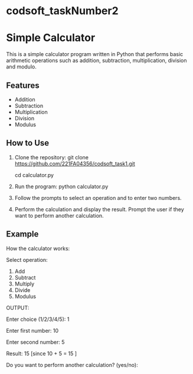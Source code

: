 # codsoft_taskNumber2
# Simple Calculator

This is a simple calculator program written in Python that performs basic arithmetic operations such as addition, subtraction, multiplication, division and modulo.

## Features

- Addition
- Subtraction
- Multiplication
- Division
- Modulus

## How to Use

1. Clone the repository:
    git clone https://github.com/221FA04356/codsoft_task1.git

    cd calculator.py
   

3. Run the program:
    python calculator.py

4. Follow the prompts to select an operation and to enter two numbers.

5. Perform the calculation and display the result. Prompt the user if they want to perform another calculation.

## Example

How the calculator works:

Select operation:
1. Add
2. Subtract
3. Multiply
4. Divide
5. Modulus

OUTPUT:


Enter choice (1/2/3/4/5): 1

Enter first number: 10

Enter second number: 5

Result: 15  [since 10 + 5 = 15 ]

Do you want to perform another calculation? (yes/no): 
